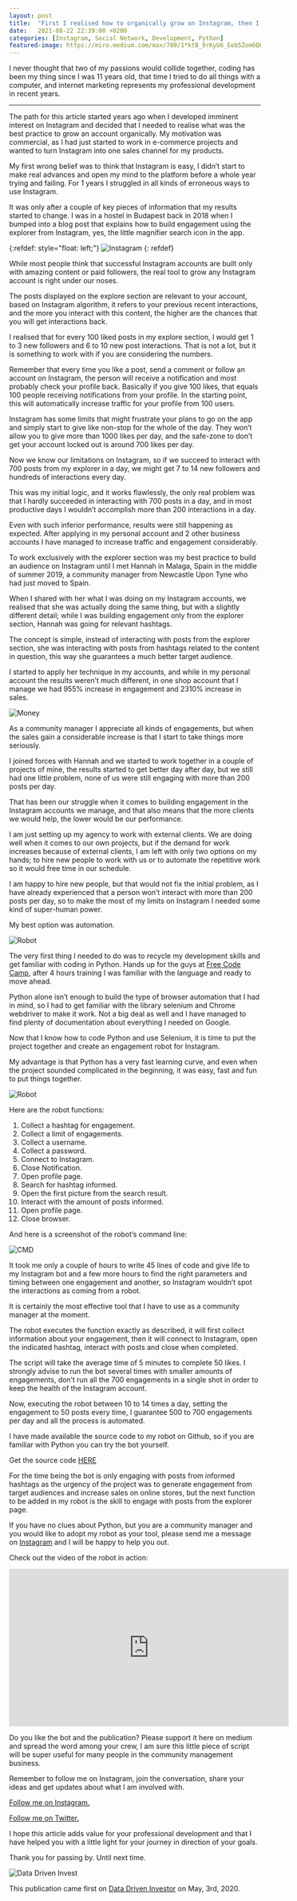 ```yaml
---
layout: post
title:  "First I realised how to organically grow on Instagram, then I automated the process with Python."
date:   2021-08-22 22:39:00 +0200
categories: [Instagram, Social Network, Development, Python]
featured-image: https://miro.medium.com/max/700/1*ktB_9rKyU6_Eeb5Zom6QLg.jpeg
---
```

I never thought that two of my passions would collide together, coding has been my thing since I was 11 years old, that time I tried to do all things with a computer, and internet marketing represents my professional development in recent years.

<hr>

The path for this article started years ago when I developed imminent interest on Instagram and decided that I needed to realise what was the best practice to grow an account organically. My motivation was commercial, as I had just started to work in e-commerce projects and wanted to turn Instagram into one sales channel for my products.

My first wrong belief was to think that Instagram is easy, I didn’t start to make real advances and open my mind to the platform before a whole year trying and failing. For 1 years I struggled in all kinds of erroneous ways to use Instagram.

It was only after a couple of key pieces of information that my results started to change. I was in a hostel in Budapest back in 2018 when I bumped into a blog post that explains how to build engagement using the explorer from Instagram, yes, the little magnifier search icon in the app.

{:refdef: style="float: left;"}
![Instagram](https://miro.medium.com/max/432/1*Igz14L-LtIhqe9vvWEBIJg.png)
{: refdef}

While most people think that successful Instagram accounts are built only with amazing content or paid followers, the real tool to grow any Instagram account is right under our noses.

The posts displayed on the explore section are relevant to your account, based on Instagram algorithm, it refers to your previous recent interactions, and the more you interact with this content, the higher are the chances that you will get interactions back.

I realised that for every 100 liked posts in my explore section, I would get 1 to 3 new followers and 6 to 10 new post interactions. That is not a lot, but it is something to work with if you are considering the numbers.

Remember that every time you like a post, send a comment or follow an account on Instagram, the person will receive a notification and most probably check your profile back. Basically if you give 100 likes, that equals 100 people receiving notifications from your profile. In the starting point, this will automatically increase traffic for your profile from 100 users.

Instagram has some limits that might frustrate your plans to go on the app and simply start to give like non-stop for the whole of the day. They won’t allow you to give more than 1000 likes per day, and the safe-zone to don’t get your account locked out is around 700 likes per day.

Now we know our limitations on Instagram, so if we succeed to interact with 700 posts from my explorer in a day, we might get 7 to 14 new followers and hundreds of interactions every day.

This was my initial logic, and it works flawlessly, the only real problem was that I hardly succeeded in interacting with 700 posts in a day, and in most productive days I wouldn’t accomplish more than 200 interactions in a day.

Even with such inferior performance, results were still happening as expected. After applying in my personal account and 2 other business accounts I have managed to increase traffic and engagement considerably.

To work exclusively with the explorer section was my best practice to build an audience on Instagram until I met Hannah in Malaga, Spain in the middle of summer 2019, a community manager from Newcastle Upon Tyne who had just moved to Spain.

When I shared with her what I was doing on my Instagram accounts, we realised that she was actually doing the same thing, but with a slightly different detail; while I was building engagement only from the explorer section, Hannah was going for relevant hashtags.

The concept is simple, instead of interacting with posts from the explorer section, she was interacting with posts from hashtags related to the content in question, this way she guarantees a much better target audience.

I started to apply her technique in my accounts, and while in my personal account the results weren’t much different, in one shop account that I manage we had 955% increase in engagement and 2310% increase in sales.

![Money](https://miro.medium.com/max/2400/1*VQNxso5IKAD_tLZUR58F-Q.jpeg)

As a community manager I appreciate all kinds of engagements, but when the sales gain a considerable increase is that I start to take things more seriously.

I joined forces with Hannah and we started to work together in a couple of projects of mine, the results started to get better day after day, but we still had one little problem, none of us were still engaging with more than 200 posts per day.

That has been our struggle when it comes to building engagement in the Instagram accounts we manage, and that also means that the more clients we would help, the lower would be our performance.

I am just setting up my agency to work with external clients. We are doing well when it comes to our own projects, but if the demand for work increases because of external clients, I am left with only two options on my hands; to hire new people to work with us or to automate the repetitive work so it would free time in our schedule.

I am happy to hire new people, but that would not fix the initial problem, as I have already experienced that a person won’t interact with more than 200 posts per day, so to make the most of my limits on Instagram I needed some kind of super-human power.

My best option was automation.

![Robot](https://miro.medium.com/max/700/1*pxdLHNvFT6OMb_ayqhxkGg.jpeg)

The very first thing I needed to do was to recycle my development skills and get familiar with coding in Python. Hands up for the guys at [Free Code Camp](https://www.freecodecamp.org/), after 4 hours training I was familiar with the language and ready to move ahead.

Python alone isn’t enough to build the type of browser automation that I had in mind, so I had to get familiar with the library selenium and Chrome webdriver to make it work. Not a big deal as well and I have managed to find plenty of documentation about everything I needed on Google.

Now that I know how to code Python and use Selenium, it is time to put the project together and create an engagement robot for Instagram.

My advantage is that Python has a very fast learning curve, and even when the project sounded complicated in the beginning, it was easy, fast and fun to put things together.

![Robot](https://miro.medium.com/max/2400/1*82pedrUzDU90Ci7WqPbsKA.png)

Here are the robot functions:

1. Collect a hashtag for engagement.
2. Collect a limit of engagements.
3. Collect a username.
4. Collect a password.
5. Connect to Instagram.
6. Close Notification.
7. Open profile page.
8. Search for hashtag informed.
9. Open the first picture from the search result.
10. Interact with the amount of posts informed.
11. Open profile page.
12. Close browser.

And here is a screenshot of the robot’s command line:

![CMD](https://miro.medium.com/max/2400/1*_cLPy453z7dO8HhWKXASkw.png)

It took me only a couple of hours to write 45 lines of code and give life to my Instagram bot and a few more hours to find the right parameters and timing between one engagement and another, so Instagram wouldn’t spot the interactions as coming from a robot.

It is certainly the most effective tool that I have to use as a community manager at the moment.

The robot executes the function exactly as described, it will first collect information about your engagement, then it will connect to Instagram, open the indicated hashtag, interact with posts and close when completed.

The script will take the average time of 5 minutes to complete 50 likes. I strongly advise to run the bot several times with smaller amounts of engagements, don’t run all the 700 engagements in a single shot in order to keep the health of the Instagram account.

Now, executing the robot between 10 to 14 times a day, setting the engagement to 50 posts every time, I guarantee 500 to 700 engagements per day and all the process is automated.

I have made available the source code to my robot on Github, so if you are familiar with Python you can try the bot yourself.

Get the source code [HERE](https://github.com/wellyington/maia-instagram-bot)

For the time being the bot is only engaging with posts from informed hashtags as the urgency of the project was to generate engagement from target audiences and increase sales on online stores, but the next function to be added in my robot is the skill to engage with posts from the explorer page.

If you have no clues about Python, but you are a community manager and you would like to adopt my robot as your tool, please send me a message on [Instagram](https://instagram.com/wellyington/) and I will be happy to help you out.

Check out the video of the robot in action:

<iframe width="560" height="315" src="https://www.youtube.com/embed/vvYO4hLLv8A" title="YouTube video player" frameborder="0" allow="accelerometer; autoplay; clipboard-write; encrypted-media; gyroscope; picture-in-picture" allowfullscreen></iframe>

Do you like the bot and the publication? Please support it here on medium and spread the word among your crew, I am sure this little piece of script will be super useful for many people in the community management business.

Remember to follow me on Instagram, join the conversation, share your ideas and get updates about what I am involved with.

[Follow me on Instagram.](https://instagram.com/wellyington)

[Follow me on Twitter.](https://twitter.com/wellyington)

I hope this article adds value for your professional development and that I have helped you with a little light for your journey in direction of your goals.

Thank you for passing by. Until next time.

![Data Driven Invest](https://ucarecdn.com/4c04fcf1-36e6-49a9-b2fb-9a82886af1a1/DataDrivenInvestor2.png)

This publication came first on [Data Driven Investor](https://medium.datadriveninvestor.com/first-i-realised-how-to-organically-grow-on-instagram-then-i-automated-the-process-with-python-2a46ccd33abe) on May, 3rd, 2020.